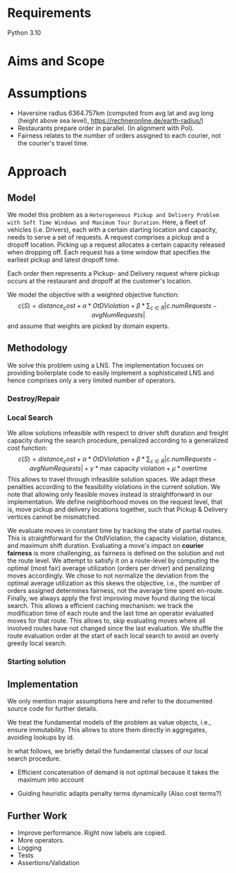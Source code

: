 # Requirements

Python 3.10

# Aims and Scope

# Assumptions

* Haversine radius 6364.757km (computed from avg lat and avg long (height above sea level), https://rechneronline.de/earth-radius/)
* Restaurants prepare order in parallel. (In alignment with Pol).
* Fairness relates to the number of orders assigned to each courier, not the courier's travel time.

# Approach

## Model

We model this problem as a `Heterogeneous Pickup and Delivery Problem with Soft Time Windows and Maximum Tour Duration`.
Here, a fleet of vehicles (i.e. Drivers), each with a certain starting location and capacity, needs to serve a set of requests.
A request comprises a pickup and a dropoff location. Picking up a request allocates a certain capacity released when dropping off. 
Each request has a time window that specifies the earliest pickup and latest dropoff time. 

Each order then represents a Pickup- and Delivery request where pickup occurs at the restaurant and dropoff at the customer's location.

We model the objective with a weighted objective function:
$$ c(S) = distance_cost + \alpha * OtDViolation + \beta * \sum_{c \in R} |c.numRequests - avgNumRequests| $$
and assume that weights are picked by domain experts.

## Methodology

We solve this problem using a LNS. 
The implementation focuses on providing boilerplate code to easily implement a sophisticated LNS and hence 
comprises only a very limited number of operators.

### Destroy/Repair

### Local Search

We allow solutions infeasible with respect to driver shift duration and freight capacity during the search procedure, penalized according to a generalized cost function:
$$ c(S) = distance_cost + \alpha * OtDViolation + \beta * \sum_{c \in R} |c.numRequests - avgNumRequests| + \gamma * \text{max capacity violation} + \mu * \text{overtime}$$
This allows to travel through infeasible solution spaces. We adapt these penalties according to the feasibility violations in the current solution. 
We note that allowing only feasible moves instead is straightforward in our implementation.
We define neighborhood moves on the request level, that is, move pickup and delivery locations together, such that Pickup & Delivery vertices cannot be mismatched.

We evaluate moves in constant time by tracking the state of partial routes.
This is straightforward for the OtdViolation, the capacity violation, distance, and maximum shift duration. 
Evaluating a move's impact on **courier fairness** is more challenging, as fairness is defined on the solution and not the route level. 
We attempt to satisfy it on a route-level by computing the optimal (most fair) average utilization (orders per driver) and penalizing moves accordingly.
We chose to not normalize the deviation from the optimal average utilization as this skews the objective, i.e., the number of orders assigned determines fairness, not the average time spent en-route.
Finally, we always apply the first improving move found during the local search. This allows a efficient caching mechanism: 
we track the modification time of each route and the last time an operator evaluated moves for that route. This allows to, 
skip evaluating moves where all involved routes have not changed since the last evaluation. 
We shuffle the route evaluation order at the start of each local search to avoid an overly greedy local search.

### Starting solution

## Implementation

We only mention major assumptions here and refer to the documented source code for further details.

We treat the fundamental models of the problem as value objects, i.e., ensure immutability. 
This allows to store them directly in aggregates, avoiding lookups by id.

In what follows, we briefly detail the fundamental classes of our local search procedure.


* Efficient concatenation of demand is not optimal because it takes the maximum into account

* Guiding heuristic adapts penalty terms dynamically (Also cost terms?)

## Further Work

* Improve performance. Right now labels are copied.
* More operators.
* Logging
* Tests
* Assertions/Validation